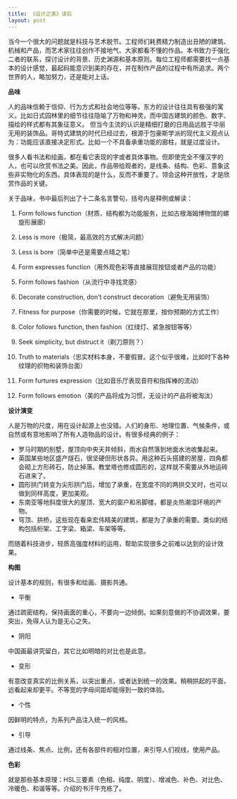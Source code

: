```yaml
---
title: 《设计之美》读后
layout: post
---
```

当今一个很大的问题就是科技与艺术脱节。工程师们耗费精力制造出丑陋的建筑、机械和产品，而艺术家往往创作不接地气、大家都看不懂的作品。本书致力于强化二者的联系，探讨设计的背景、历史渊源和基本原则。每位工程师都需要找一点基本的设计感觉，最起码能意识到美的存在，并在制作产品的过程中有所追求。两个世界的人，略加努力，还是能对上话。

**品味**

人的品味信赖于信仰、行为方式和社会地位等等。东方的设计往往具有极强的寓义。比如日式园林里的细节往往隐喻了万物和神灵，而中国古建筑的颜色、数字、描绘的样式都有其象征意义。 但当今主流的认识是精细打磨的日用品远胜于华丽无用的装饰品。哥特式建筑的时代已经过去，根源于包豪斯学派的现代主义观点认为：功能应该直接决定形式。比如一个不具备承重功能的廊柱，就是过度设计。

很多人看书法和绘画，都在看它表现的字或者具体事物。但即使完全不懂汉字的人，也可以欣赏书法之美。因此，作品带给观者的，是线条、结构、色彩、意象这些非实物化的东西。具体表现的是什么，反而不重要了。领会这种开放性，才是欣赏作品的关键。

关于品味，书中最后列出了十二条名言警句，括号内是释例或解读：

1. Form follows function（材质、结构都为功能服务，比如古根海姆博物馆的螺旋形展廊）

2. Less is more（极简，最高效的方式解决问题）

3. Less is bore（简单中还是需要点晴之笔）

4. Form expresses function（用外观色彩等直接展现按钮或者产品的功能）

5. Form follows fashion（从流行中寻找灵感）

6. Decorate construction, don't construct decoration（避免无用装饰）

7. Fitness for purpose（你需要的时候，它就在那里，按你预期的方式工作）

8. Color follows function, then fashion（红绿灯、紧急按钮等等）

9. Seek simplicity, but distruct it（剃刀原则？）

10. Truth to materials（忠实材料本身，不要假冒。这个似乎很难，比如时下各种纹理的织物和装饰台面）

11. Form furtures expression（比如音乐厅表现音符和指挥棒的流动）

12. Form follows emotion（美的产品将成为习惯，无设计的产品将被淘汰）

**设计演变**

人是万物的尺度，用在设计起源上也没错。人们的身形、地理位置、气候条件，或自然或有意地影响了所有人造物品的设计。有很多经典的例子：
*  罗马时期的别墅，屋顶向中央天井倾斜，雨水自然落到地面水池收集起来。
*  英国某些地区盛产燧石，很坚硬但形状各异。用这种石头搭建的房屋，四角都会砌上方形砖石，防止掉落。教堂塔也修成圆形的，这样就不需要从外地运砖石进来了。
*  圆形拱门转变为尖形拱门后，增加了承重，在宽度不同的两拱交叉时，也可以做到同样高度，更加美观。
*  东南亚等地斜度很大的屋顶、宽大的窗户和吊脚楼，都是炎热潮湿环境的产物。
*  穹顶、拱桥，这些现在看来宏伟精美的建筑，都是为了承重的需要。类似的结构包括桁架、工字梁、箱梁、车架等等。

而随着科技进步，轻质高强度材料的运用，帮助实现很多之前难以达到的设计效果。

**构图**

设计基本的规则，有很多和绘画、摄影共通。

*  平衡

通过疏密结构，保持画面的重心，不要向一边倾倒。如果刻意做的不协调效果，要突出，免得人认为是无心之失。

*  阴阳

中国画最讲究留白，其它比如明暗的对比也是此意。

*  变形

有意改变真实的比例关系，以突出重点，或者达到统一的效果。稍稍拱起的平面，远看起来却更平。不等宽的字母间距却能得到一致的体验。

*  个性

因鲜明的特点，为系列产品注入统一的风格。

*  引导

通过线条、焦点、比例，还有各部件的相对位置，来引导人们视线，使用产品。



**色彩**

就是那些基本原理：HSL三要素（色相、纯度、明度）、增减色、补色、对比色、冷暖色、和谐等等。介绍的书汗牛充栋了。
